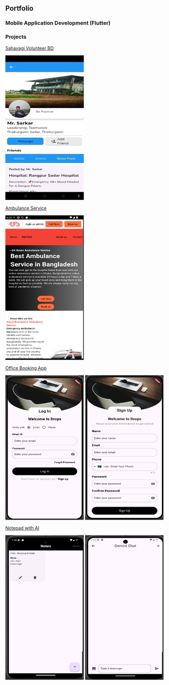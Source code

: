 ## Portfolio

### Mobile Application Development (Flutter) 

### Projects

[Sahayagi Volunteer BD](https://github.com/jhalto/sahayagi)

<img src="images/sahayagi1.jpeg?raw=true" width="245" height="450"/>

[Ambulance Service](https://github.com/jhalto/ambulance_service)

<img src="images/1.png?raw=true" width="245" height="450"/>

[Office Booking App](https://github.com/jhalto/office_booking)

<img src="images/office_1.png?raw=true" width="245" height="450"/>
<img src="images/office_2.png?raw=true" width="245" height="450"/>

[Notepad with AI](https://github.com/jhalto/notepad)

<img src="images/notepad_1.png?raw=true" width="245" height="450"/>
<img src="images/notepad_2.png?raw=true" width="245" height="450"/>

<!-- Remove the above link if you don't want to attribute -->
